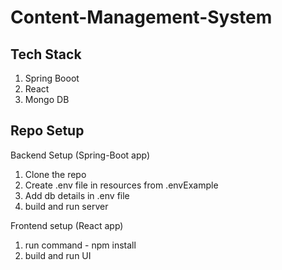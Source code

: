 # Content-Management-System

## Tech Stack
1. Spring Booot
2. React
3. Mongo DB

##  Repo Setup
Backend Setup (Spring-Boot app)
1. Clone the repo
2. Create .env file in resources from .envExample
3. Add db details in .env file
4. build and run server

Frontend setup (React app)
1. run command - npm install
2. build and run UI
